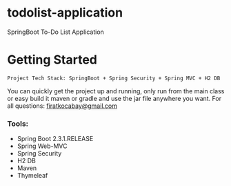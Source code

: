 # todolist-application
SpringBoot To-Do List Application

# Getting Started

	Project Tech Stack: SpringBoot + Spring Security + Spring MVC + H2 DB 
	
  You can quickly get the project up and running, only run from the main class or easy build it maven or gradle and use the jar file anywhere you want. For all questions: firatkocabay@gmail.com


### Tools:

 * Spring Boot 2.3.1.RELEASE
 * Spring Web-MVC
 * Spring Security
 * H2 DB
 * Maven
 * Thymeleaf
